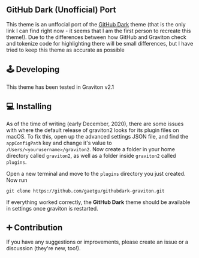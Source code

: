 ## GitHub Dark (Unofficial) Port

This theme is an unffocial port of the [GitHub Dark](https://github.com/StylishThemes/GitHub-Dark-Syntax-Themes) theme (that is the only link I can find right now - it seems that I am the first person to recreate this theme!).
Due to the differences between how GitHub and Graviton check and tokenize code for highlighting there will be small differences, but I have tried to keep this theme as accurate as possible

## 🕹 Developing
This theme has been tested in Graviton v2.1

## 💻 Installing
As of the time of writing (early December, 2020), there are some issues with where the default release of graviton2 looks for its plugin files on macOS. To fix this, open up the advanced settings JSON file, and find the `appConfigPath` key and change it's value to `/Users/<yourusername>/graviton2`. Now create a folder in your home directory called `graviton2`, as well as a folder inside `graviton2` called `plugins`. 

Open a new terminal and move to the `plugins` directory you just created. Now run 
```shell
git clone https://github.com/gaetgu/githubdark-graviton.git
```
If everything worked correctly, the **GitHub Dark** theme should be available in settings once graviton is restarted.

## ➕ Contribution
If you have any suggestions or improvements, please create an issue or a discussion (they're new, too!).
